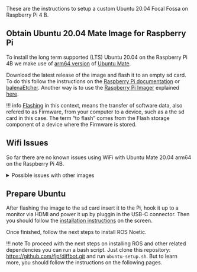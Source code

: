 These are the instructions to setup a custom Ubuntu 20.04 Focal Fossa on Raspberry Pi 4 B.

## Obtain Ubuntu 20.04 Mate Image for Raspberry Pi

To install the long term supported (LTS) Ubuntu 20.04 on the Raspberry Pi 4B we make use of [arm64 version](https://ubuntu-mate.org/download/arm64/focal/) 
of [Ubuntu Mate](https://ubuntu-mate.org/). 

Download the latest release of the image and flash it to an empty sd card. To do this follow the instructions on the 
[Raspberry Pi documentation](https://www.raspberrypi.org/documentation/installation/installing-images/) or 
[balenaEtcher](https://www.balena.io/etcher/). 
Another way is to use the [Raspberry Pi Imager](https://www.raspberrypi.org/downloads/) explained [here](https://www.raspberrypi.org/blog/raspberry-pi-imager-imaging-utility/).

!!! info
    [Flashing](https://en.wikipedia.org/wiki/Firmware#Flashing) in this context, means the transfer of software data, also refered to as Firmware, 
    from your computer to a device, such as a the sd card in this case. The term “to flash” comes from the Flash storage component of a 
    device where the Firmware is stored.

## Wifi Issues

So far there are no known issues using WiFi with Ubuntu Mate 20.04 arm64 on the Raspberry Pi 4B.

<details>
  <summary>Possible issues with other images</summary>
  
  If you are not in the US it is possible that you encounter connection problems when connected to a 5Ghz Wifi network.
  If you are in a different country than the US you need to update your regulatory country. 5Ghz needs this to know the right bands to use.

This can be changed by editing the value of `REGDOMAIN` in the file `/etc/default/crda` ([Central Regulatory Domain Agent](https://wireless.wiki.kernel.org/en/developers/regulatory/crda)) to the code for your country [ref](https://github.com/TheRemote/Ubuntu-Server-raspi4-unofficial/issues/98).
</details>



## Prepare Ubuntu

After flashing the image to the sd card insert it to the Pi, hook it up to a monitor via HDMI and power it up by pluggin in the USB-C connector.
Then you should follow the [installation instructions](https://ubuntu-mate.org/raspberry-pi/install/) on the screen.

Once finished, follow the next steps to install ROS Noetic.

!!! note
    To proceed with the next steps on installing ROS and other related dependencies you can run a bash script.
  Just clone this repository: https://github.com/fjp/diffbot.git and run `ubuntu-setup.sh`. But to learn more, you should follow the instructions on the following pages.
